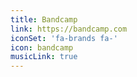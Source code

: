 ```yaml
---
title: Bandcamp
link: https://bandcamp.com
iconSet: 'fa-brands fa-'
icon: bandcamp
musicLink: true
---
```


